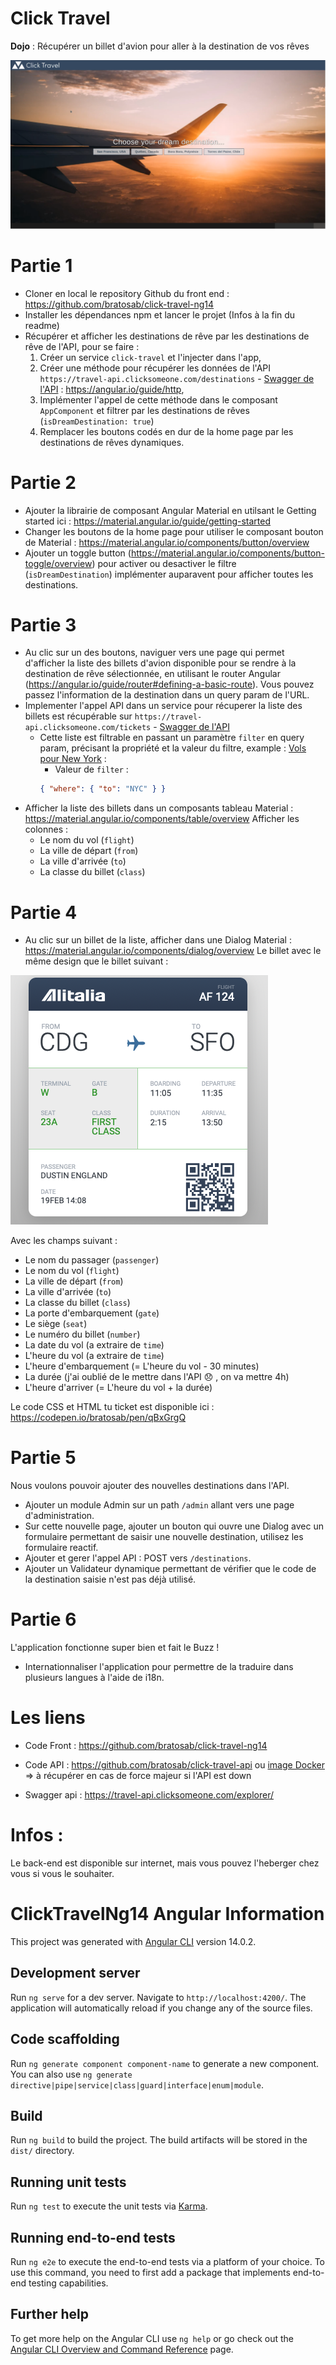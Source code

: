 # Click Travel

**Dojo** : Récupérer un billet d'avion pour aller à la destination de vos rêves

![screenshot](./src/assets/screenshot.png)

# Partie 1

- Cloner en local le repository Github du front end : https://github.com/bratosab/click-travel-ng14
- Installer les dépendances npm et lancer le projet (Infos à la fin du readme)
- Récupérer et afficher les destinations de rêve par les destinations de rêve de l'API, pour se faire :
  1. Créer un service `click-travel` et l'injecter dans l'app,
  2. Créer une méthode pour récupérer les données de l'API `https://travel-api.clicksomeone.com/destinations` - [Swagger de l'API](https://travel-api.clicksomeone.com/explorer/#/DestinationController/DestinationController.find) : https://angular.io/guide/http,
  3. Implémenter l'appel de cette méthode dans le composant `AppComponent` et filtrer par les destinations de rêves (`isDreamDestination: true`)
  4. Remplacer les boutons codés en dur de la home page par les destinations de rêves dynamiques.

# Partie 2

<!-- - Ajouter la librairie de composant PrimeNG en utilsant le Getting started ici : https://www.primefaces.org/primeng/setup
- Changer les boutons de la home page pour utiliser le composant bouton de PrimeNG : https://www.primefaces.org/primeng/button
- Ajouter un toggle button (https://www.primefaces.org/primeng/togglebutton) pour activer ou desactiver le filtre (`isDreamDestination`) implémenter auparavent pour afficher toutes les destinations. -->
- Ajouter la librairie de composant Angular Material en utilsant le Getting started ici : https://material.angular.io/guide/getting-started
- Changer les boutons de la home page pour utiliser le composant bouton de Material : https://material.angular.io/components/button/overview
- Ajouter un toggle button (https://material.angular.io/components/button-toggle/overview) pour activer ou desactiver le filtre (`isDreamDestination`) implémenter auparavent pour afficher toutes les destinations.


# Partie 3

- Au clic sur un des boutons, naviguer vers une page qui permet d'afficher la liste des billets d'avion disponible pour se rendre à la destination de rêve sélectionnée, en utilisant le router Angular (https://angular.io/guide/router#defining-a-basic-route). Vous pouvez passez l'information de la destination dans un query param de l'URL.
- Implementer l'appel API dans un service pour récuperer la liste des billets est récupérable sur `https://travel-api.clicksomeone.com/tickets` - [Swagger de l'API](https://travel-api.clicksomeone.com/explorer/#/TicketController/TicketController.find)
  * Cette liste est filtrable en passant un paramètre `filter` en query param, précisant la propriété et la valeur du filtre, example : [Vols pour New York](GET "https://travel-api.clicksomeone.com/tickets?filter=%7B%0A%20%20%22where%22%3A%20%7B%20%22to%22%3A%20%22NYC%22%20%7D%0A%7D") :
    * Valeur de `filter` :
     ```json 
     { "where": { "to": "NYC" } } 
     ```
- Afficher la liste des billets dans un composants tableau Material : https://material.angular.io/components/table/overview
Afficher les colonnes : 
    - Le nom du vol (`flight`)
    - La ville de départ (`from`)
    - La ville d'arrivée (`to`)
    - La classe du billet (`class`)
# Partie 4

- Au clic sur un billet de la liste, afficher dans une Dialog Material : https://material.angular.io/components/dialog/overview
Le billet avec le même design que le billet suivant :

![ticket](./src/assets/ticket-example.png)

Avec les champs suivant :

- Le nom du passager (`passenger`)
- Le nom du vol (`flight`)
- La ville de départ (`from`)
- La ville d'arrivée (`to`)
- La classe du billet (`class`)
- La porte d'embarquement (`gate`)
- Le siège (`seat`)
- Le numéro du billet (`number`)
- La date du vol (a extraire de `time`)
- L'heure du vol (a extraire de `time`)
- L'heure d'embarquement (= L'heure du vol - 30 minutes)
- La durée (j'ai oublié de le mettre dans l'API 😞 , on va mettre 4h)
- L'heure d'arriver (= L'heure du vol + la durée)



Le code CSS et HTML tu ticket est disponible ici : https://codepen.io/bratosab/pen/qBxGrgQ

# Partie 5

Nous voulons pouvoir ajouter des nouvelles destinations dans l'API.
- Ajouter un module Admin sur un path `/admin` allant vers une page d'administration.
- Sur cette nouvelle page, ajouter un bouton qui ouvre une Dialog avec un formulaire permettant de saisir une nouvelle destination, utilisez les formulaire reactif.
- Ajouter et gerer l'appel API : POST vers `/destinations`.
- Ajouter un Validateur dynamique permettant de vérifier que le code de la destination saisie n'est pas déjà utilisé.

# Partie 6

L'application fonctionne super bien et fait le Buzz !
- Internationnaliser l'application pour permettre de la traduire dans plusieurs langues à l'aide de i18n.

# Les liens

- Code Front : https://github.com/bratosab/click-travel-ng14

- Code API : https://github.com/bratosab/click-travel-api ou [image Docker](https://hub.docker.com/r/bratosab/click-travel-api) => à récupérer en cas de force majeur si l'API est down

- Swagger api : https://travel-api.clicksomeone.com/explorer/

# Infos :

Le back-end est disponible sur internet, mais vous pouvez l'heberger chez vous si vous le souhaiter.


# ClickTravelNg14 Angular Information 

This project was generated with [Angular CLI](https://github.com/angular/angular-cli) version 14.0.2.

## Development server

Run `ng serve` for a dev server. Navigate to `http://localhost:4200/`. The application will automatically reload if you change any of the source files.

## Code scaffolding

Run `ng generate component component-name` to generate a new component. You can also use `ng generate directive|pipe|service|class|guard|interface|enum|module`.

## Build

Run `ng build` to build the project. The build artifacts will be stored in the `dist/` directory.

## Running unit tests

Run `ng test` to execute the unit tests via [Karma](https://karma-runner.github.io).

## Running end-to-end tests

Run `ng e2e` to execute the end-to-end tests via a platform of your choice. To use this command, you need to first add a package that implements end-to-end testing capabilities.

## Further help

To get more help on the Angular CLI use `ng help` or go check out the [Angular CLI Overview and Command Reference](https://angular.io/cli) page.

